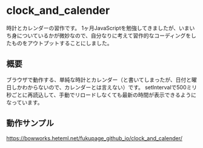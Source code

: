 # clock_and_calender
時計とカレンダーの習作です。
1ヶ月JavaScriptを勉強してきましたが、いまいち身についているかが微妙なので、自分なりに考えて習作的なコーディングをしたものをアウトプットすることにしました。

## 概要
ブラウザで動作する、単純な時計とカレンダー（と書いてしまったが、日付と曜日しかわからないので、カレンダーとは言えない）です。
setIntervalで500ミリ秒ごとに再読込して、手動でリロードしなくても最新の時間が表示できるようになっています。

## 動作サンプル
https://bowworks.heteml.net/fukupage_github_io/clock_and_calender/
